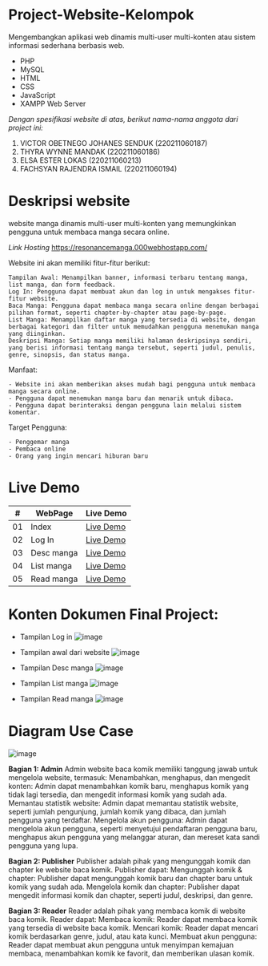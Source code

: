 # Project-Website-Kelompok
Mengembangkan aplikasi web dinamis multi-user multi-konten atau sistem informasi sederhana berbasis web.
- PHP
- MySQL
- HTML
- CSS
- JavaScript
- XAMPP Web Server

*Dengan spesifikasi website di atas, berikut nama-nama anggota dari project ini:*
1. VICTOR OBETNEGO JOHANES SENDUK        (220211060187) 
2. THYRA WYNNE MANDAK                    (220211060186) 
3. ELSA ESTER LOKAS                      (220211060213) 
4. FACHSYAN RAJENDRA ISMAIL		            (220211060194) 
 
# Deskripsi website
website manga dinamis multi-user multi-konten yang memungkinkan pengguna untuk membaca manga secara online.

*Link Hosting*
https://resonancemanga.000webhostapp.com/

Website ini akan memiliki fitur-fitur berikut:

    Tampilan Awal: Menampilkan banner, informasi terbaru tentang manga, list manga, dan form feedback.
    Log In: Pengguna dapat membuat akun dan log in untuk mengakses fitur-fitur website.
    Baca Manga: Pengguna dapat membaca manga secara online dengan berbagai pilihan format, seperti chapter-by-chapter atau page-by-page.
    List Manga: Menampilkan daftar manga yang tersedia di website, dengan berbagai kategori dan filter untuk memudahkan pengguna menemukan manga yang diinginkan.
    Deskripsi Manga: Setiap manga memiliki halaman deskripsinya sendiri, yang berisi informasi tentang manga tersebut, seperti judul, penulis, genre, sinopsis, dan status manga.
    
Manfaat:

    - Website ini akan memberikan akses mudah bagi pengguna untuk membaca manga secara online.
    - Pengguna dapat menemukan manga baru dan menarik untuk dibaca.
    - Pengguna dapat berinteraksi dengan pengguna lain melalui sistem komentar.

Target Pengguna:

    - Penggemar manga
    - Pembaca online
    - Orang yang ingin mencari hiburan baru

# Live Demo
|  #  | WebPage           | Live Demo                                                                                                      |
| :-: | ------------------|----------------------------------------------------------------------------------------------------------------|
| 01  | Index             | [Live Demo](https://thyrawynne.github.io/Project-Website-Kelompok/Project%20UAS/index.html)                    |
| 02  | Log In            | [Live Demo](https://thyrawynne.github.io/Project-Website-Kelompok/Project%20UAS/login.html)                    |
| 03  | Desc manga        | [Live Demo](https://thyrawynne.github.io/Project-Website-Kelompok/Project%20UAS/desc-manga.html)               |
| 04  | List manga        | [Live Demo](https://thyrawynne.github.io/Project-Website-Kelompok/Project%20UAS/manga.html)                    |
| 05  | Read manga        | [Live Demo](https://thyrawynne.github.io/Project-Website-Kelompok/Project%20UAS/read-manga.html)               |

# Konten Dokumen Final Project:
- Tampilan Log in
  ![image](https://github.com/thyrawynne/Project-Website-Kelompok/assets/130913231/4030d8fc-fc19-4574-8fd7-238f21d3565d)

- Tampilan awal dari website 
  ![image](https://github.com/thyrawynne/Project-Website-Kelompok/assets/130913231/f4fd39cc-a68a-41b4-8a71-fa6928d4da61)

- Tampilan Desc manga
  ![image](https://github.com/thyrawynne/Project-Website-Kelompok/assets/130913231/e893c869-ee09-448e-ae3e-3f056d0827d8)

 - Tampilan List manga
   ![image](https://github.com/thyrawynne/Project-Website-Kelompok/assets/130913231/8b7c5d4f-c36c-46a9-b14b-659b045a5fc7)

- Tampilan Read manga
  ![image](https://github.com/thyrawynne/Project-Website-Kelompok/assets/130913231/527a3896-e735-46e7-9b4c-aed0344430d0)

# Diagram Use Case
![image](https://github.com/thyrawynne/Project-Website-Kelompok/assets/130913231/85070767-8bb3-4428-9feb-78a0c8d2c218)

**Bagian 1: Admin**
Admin website baca komik memiliki tanggung jawab untuk mengelola website, termasuk:
Menambahkan, menghapus, dan mengedit konten: Admin dapat menambahkan komik baru, menghapus komik yang tidak lagi tersedia, dan mengedit informasi komik yang sudah ada.
Memantau statistik website: Admin dapat memantau statistik website, seperti jumlah pengunjung, jumlah komik yang dibaca, dan jumlah pengguna yang terdaftar.
Mengelola akun pengguna: Admin dapat mengelola akun pengguna, seperti menyetujui pendaftaran pengguna baru, menghapus akun pengguna yang melanggar aturan, dan mereset kata sandi pengguna yang lupa.

**Bagian 2: Publisher**
Publisher adalah pihak yang mengunggah komik dan chapter ke website baca komik. Publisher dapat:
Mengunggah komik & chapter: Publisher dapat mengunggah komik baru dan chapter baru untuk komik yang sudah ada.
Mengelola komik dan chapter: Publisher dapat mengedit informasi komik dan chapter, seperti judul, deskripsi, dan genre.

**Bagian 3: Reader**
Reader adalah pihak yang membaca komik di website baca komik. Reader dapat:
Membaca komik: Reader dapat membaca komik yang tersedia di website baca komik.
Mencari komik: Reader dapat mencari komik berdasarkan genre, judul, atau kata kunci.
Membuat akun pengguna: Reader dapat membuat akun pengguna untuk menyimpan kemajuan membaca, menambahkan komik ke favorit, dan memberikan ulasan komik.



